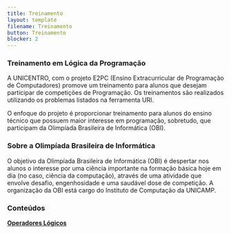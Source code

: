 ```yaml
---
title: Treinamento
layout: template
filename: Treinamento
button: Treinamento
blocker: 2
---
```


### Treinamento em Lógica da Programação
  A UNICENTRO, com o projeto E2PC (Ensino Extracurricular de Programação de Computadores) promove um treinamento para alunos que desejam participar de competições de Programação. Os treinamentos são realizados utilizando os problemas listados na ferramenta URI.
  
  O enfoque do projeto é proporcionar treinamento para alunos do ensino técnico que possuem maior interesse em programação, sobretudo, que participam da Olimpíada Brasileira de Informática (OBI).
  
### Sobre a Olimpíada Brasileira de Informática
O objetivo da Olimpíada Brasileira de Informática (OBI) é despertar nos alunos o interesse por uma ciência importante na formação básica hoje em dia (no caso, ciência da computação), através de uma atividade que envolve desafio, engenhosidade e uma saudável dose de competição. A organização da OBI está cargo do Instituto de Computação da UNICAMP.

### Conteúdos
<p align="justify">
	<b style="font-weight: bold;"><a href="https://e2pc.github.io/ProjectPage/OperadoresLogicos">Operadores Lógicos</a> </b><br>
    </p>
</body>
</html>
